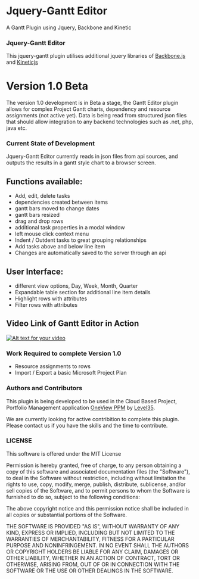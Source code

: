 Jquery-Gantt Editor
============

A Gantt Plugin using Jquery, Backbone and Kinetic

### Jquery-Gantt Editor
This jquery-gantt plugin utilises additional jquery libraries of [Backbone.js](http://backbonejs.org/) and [Kineticjs](http://kineticjs.com/)

# Version 1.0 Beta

The version 1.0 development is in Beta a stage, the Gantt Editor plugin allows for complex Project Gantt charts, dependency and resource assignments (not active yet). Data is being read from structured json files that should allow integration to any backend technologies such as .net, php, java etc.

### Current State of Development
Jquery-Gantt Editor currently reads in json files from api sources, and outputs the results in a gantt style chart to a browser screen. 

## Functions available:
*  Add, edit, delete tasks
*  dependencies created between items
*  gantt bars moved to change dates
*  gantt bars resized
*  drag and drop rows
*  additional task properties in a modal window
*  left mouse click context menu
*  Indent / Outdent tasks to great grouping relationships
*  Add tasks above and below line item 
*  Changes are automatically saved to the server through an api 

## User Interface:
*  different view options, Day, Week, Month, Quarter
*  Expandable table section for additional line item details
*  Highlight rows with attributes
*  Filter rows with attributes

## Video Link of Gantt Editor in Action
[![Alt text for your video](http://img.youtube.com/vi/2EzHS1TR2v0/0.jpg)](http://www.youtube.com/watch?v=2EzHS1TR2v0)

### Work Required to complete Version 1.0
* Resource assignments to rows
* Import / Export a basic Microsoft Project Plan

### Authors and Contributors
This plugin is being developed to be used in the Cloud Based Project, Portfolio Management application <a href="https://demo.oneviewapps.com" target="_blank">OneView PPM</a> by <a href="http://www.level35.net" target="_blank">Level35</a>.

We are currently looking for active contribition to complete this plugin. Please contact us if you have the skills and the time to contribute.

### LICENSE

This software is offered under the MIT License

Permission is hereby granted, free of charge, to any person obtaining a copy
of this software and associated documentation files (the "Software"), to deal
in the Software without restriction, including without limitation the rights
to use, copy, modify, merge, publish, distribute, sublicense, and/or sell
copies of the Software, and to permit persons to whom the Software is
furnished to do so, subject to the following conditions:

The above copyright notice and this permission notice shall be included in
all copies or substantial portions of the Software.

THE SOFTWARE IS PROVIDED "AS IS", WITHOUT WARRANTY OF ANY KIND, EXPRESS OR
IMPLIED, INCLUDING BUT NOT LIMITED TO THE WARRANTIES OF MERCHANTABILITY,
FITNESS FOR A PARTICULAR PURPOSE AND NONINFRINGEMENT. IN NO EVENT SHALL THE
AUTHORS OR COPYRIGHT HOLDERS BE LIABLE FOR ANY CLAIM, DAMAGES OR OTHER
LIABILITY, WHETHER IN AN ACTION OF CONTRACT, TORT OR OTHERWISE, ARISING FROM,
OUT OF OR IN CONNECTION WITH THE SOFTWARE OR THE USE OR OTHER DEALINGS IN
THE SOFTWARE.
